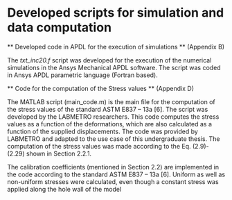 # Developed scripts for simulation and data computation


** Developed code in APDL for the execution of simulations ** (Appendix B) 

The *txt_inc20.f* script was developed for the execution of the numerical simulations in the Ansys Mechanical APDL software. The script was coded in Ansys APDL parametric language (Fortran based). 


** Code for the computation of the Stress values ** (Appendix D) 

The MATLAB script (main_code.m) is the main file for the computation of the stress values of the standard ASTM E837 – 13a [6]. The script was developed by the LABMETRO researchers. This code computes the stress values as a function of the deformations, which are also calculated as a function of the supplied displacements. The code was provided by LABMETRO and adapted to the use case of this undergraduate thesis. The computation of the stress values was made according to the Eq. (2.9)-(2.29) shown in Section 2.2.1.

The calibration coefficients (mentioned in Section 2.2) are implemented in the code according to the standard ASTM E837 – 13a [6]. Uniform as well as non-uniform stresses were calculated, even though a constant stress was applied along the hole wall of the model


